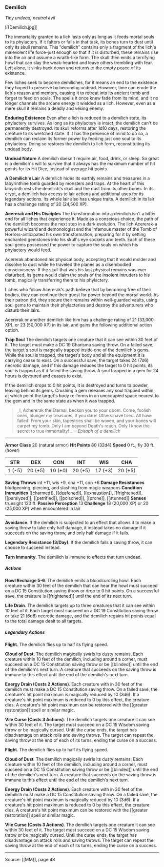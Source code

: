 ### Demilich
_Tiny undead, neutral evil_

![[Demilich.jpg]]

The immortality granted to a lich lasts only as long as it feeds mortal souls to its phylactery. If it falters or fails in that task, its bones turn to dust until only its skull remains. This "demilich" contains only a fragment of the lich's malevolent life force-just enough so that if it is disturbed, these remains rise into the air and assume a wraith-like form. The skull then emits a terrifying howl that can slay the weak-hearted and leave others trembling with fear. Left alone, it sinks back down and returns to the empty peace of its existence.

Few liches seek to become demiliches, for it means an end to the existence they hoped to preserve by becoming undead. However, time can erode the lich's reason and memory, causing it to retreat into its ancient tomb and forget to feed on souls. The spells it once knew fade from its mind, and it no longer channels the arcane energy it wielded as a lich. However, even as a mere skull it remains a deadly and vexing enemy.

**Enduring Existence** Even after a lich is reduced to a demilich state, its phylactery survives. As long as its phylactery is intact, the demilich can't be permanently destroyed. Its skull reforms after 1d10 days, restoring the creature to its wretched state. If it has the presence of mind to do so, a demilich can reclaim its former power by feeding just one soul to its phylactery. Doing so restores the demilich to lich form, reconstituting its undead body.


**Undead Nature** A demilich doesn't require air, food, drink, or sleep. So great is a demilich's will to survive that it always has the maximum number of hit points for its Hit Dice, instead of average hit points.


**A Demilich's Lair** A demilich hides its earthly remains and treasures in a labyrinthine tomb guarded by monsters and traps. At the heart of this labyrinth rests the demilich's skull and the dust from its other bones. In its crypt, a demilich has access to lair actions and additional uses for its legendary actions. Its whole lair also has unique traits. A demilich in its lair has a challenge rating of 20 (24,500 XP).


**Acererak and His Disciples** The transformation into a demilich isn't a bitter end for all liches that experience it. Made as a conscious choice, the path of the demilich becomes the next step in a dark evolution. The lich Acererak-a powerful wizard and demonologist and the infamous master of the Tomb of Horrors-anticipated his own transformation, preparing for it by setting enchanted gemstones into his skull's eye sockets and teeth. Each of these soul gems possessed the power to capture the souls on which his phylactery would feed.

Acererak abandoned his physical body, accepting that it would molder and dissolve to dust while he traveled the planes as a disembodied consciousness. If the skull that was his last physical remains was ever disturbed, its gems would claim the souls of the insolent intruders to his tomb, magically transferring them to his phylactery.

Liches who follow Acererak's path believe that by becoming free of their bodies, they can continue their quest for power beyond the mortal world. As their patron did, they secure their remains within well-guarded vaults, using soul gems to maintain their phylacteries and destroy the adventurers who disturb their lairs.

Acererak or another demilich like him has a challenge rating of 21 (33,000 XP), or 23 (50,000 XP) in its lair, and gains the following additional action option.

**Trap Soul** The demilich targets one creature that it can see within 30 feet of it. The target must make a DC 19 Charisma saving throw. On a failed save, the target's soul is magically trapped inside one of the demilich's gems. While the soul is trapped, the target's body and all the equipment it is carrying cease to exist. On a successful save, the target takes 24 (7d6) necrotic damage, and if this damage reduces the target to 0 hit points, its soul is trapped as if it failed the saving throw. A soul trapped in a gem for 24 hours is devoured and ceases to exist.

If the demilich drops to 0 hit points, it is destroyed and turns to powder, leaving behind its gems. Crushing a gem releases any soul trapped within, at which point the target's body re-forms in an unoccupied space nearest to the gem and in the same state as when it was trapped.




> _I, Achererak the Eternal, beckon you to your doom. Come, foolish ones, plunger my treasures, if you dare! Others have tried. All have failed! From your skin, tapestries shall be woven, and your bones will carpet my tomb. Only I am beyond Death's reach. Only I know the secret to true immortality!
_
> _—Epitaph of a demilich_





---

**Armor Class** 20 (natural armor)
**Hit Points** 80 (32d4)
**Speed** 0 ft., fly 30 ft. (hover)

| STR     | DEX     | CON     | INT     | WIS     | CHA     |
|---------|---------|---------|---------|---------|---------|
| 1 (-5) | 20 (+5) | 10 (+0) | 20 (+5) | 17 (+3) | 20 (+5) |

**Saving Throws** int +11, wis +9, cha +11, con +6
**Damage Resistances** bludgeoning, piercing, and slashing from magic weapons
**Condition Immunities** [[charmed]], [[deafened]], [[exhaustion]], [[frightened]], [[paralyzed]], [[petrified]], [[poisoned]], [[prone]], [[stunned]]
**Senses** truesight 120 ft.
**Passive Perception** 13
**Challenge** 18 (20,000 XP) or 20 (25,000 XP) when encountered in lair

---

**Avoidance**. If the demilich is subjected to an effect that allows it to make a saving throw to take only half damage, it instead takes no damage if it succeeds on the saving throw, and only half damage if it fails.

**Legendary Resistance (3/Day)**. If the demilich fails a saving throw, it can choose to succeed instead.

**Turn Immunity**. The demilich is immune to effects that turn undead.

##### Actions
**Howl Recharge 5-6**. The demilich emits a bloodcurdling howl. Each creature within 30 feet of the demilich that can hear the howl must succeed on a DC 15 Constitution saving throw or drop to 0 hit points. On a successful save, the creature is [[frightened]] until the end of its next turn.

**Life Drain**. The demilich targets up to three creatures that it can see within 10 feet of it. Each target must succeed on a DC 19 Constitution saving throw or take 21 (6d6) necrotic damage, and the demilich regains hit points equal to the total damage dealt to all targets.

##### Legendary Actions
**Flight**. The demilich flies up to half its flying speed.

**Cloud of Dust**. The demilich magically swirls its dusty remains. Each creature within 10 feet of the demilich, including around a corner, must succeed on a DC 15 Constitution saving throw or be [[blinded]] until the end of the demilich's next turn. A creature that succeeds on the saving throw is immune to this effect until the end of the demilich's next turn.

**Energy Drain (Costs 2 Actions)**. Each creature with in 30 feet of the demilich must make a DC 15 Constitution saving throw. On a failed save, the creature's hit point maximum is magically reduced by 10 (3d6). If a creature's hit point maximum is reduced to 0 by this effect, the creature dies. A creature's hit point maximum can be restored with the  [[greater restoration]] spell or similar magic.

**Vile Curse (Costs 3 Actions)**. The demilich targets one creature it can see within 30 feet of it. The target must succeed on a DC 15 Wisdom saving throw or be magically cursed. Until the curse ends, the target has disadvantage on attack rolls and saving throws. The target can repeat the saving throw at the end of each of its turns, ending the curse on a success.

**Flight**. The demilich flies up to half its flying speed.

**Cloud of Dust**. The demilich magically swirls its dusty remains. Each creature within 10 feet of the demilich, including around a corner, must succeed on a DC 15 Constitution saving throw or be [[blinded]] until the end of the demilich's next turn. A creature that succeeds on the saving throw is immune to this effect until the end of the demilich's next turn.

**Energy Drain (Costs 2 Actions)**. Each creature with in 30 feet of the demilich must make a DC 15 Constitution saving throw. On a failed save, the creature's hit point maximum is magically reduced by 10 (3d6). If a creature's hit point maximum is reduced to 0 by this effect, the creature dies. A creature's hit point maximum can be restored with the  [[greater restoration]] spell or similar magic.

**Vile Curse (Costs 3 Actions)**. The demilich targets one creature it can see within 30 feet of it. The target must succeed on a DC 15 Wisdom saving throw or be magically cursed. Until the curse ends, the target has disadvantage on attack rolls and saving throws. The target can repeat the saving throw at the end of each of its turns, ending the curse on a success.


---

Source: [[MM]], page 48